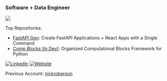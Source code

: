 ### Software + Data Engineer

![](https://komarev.com/ghpvc/?username=nick-roberson)

Top Repositories:
- [FastAPI Gen](https://github.com/nick-roberson/fastapi-gen): Create FastAPI Applications + React Apps with a Single Command
- [Comp Blocks (In Dev)](https://github.com/nick-roberson/comp-blocks): Organized Computational Blocks Framework for Python

[![LinkedIn](https://img.shields.io/badge/LinkedIn-0077B5?style=for-the-badge&logo=linkedin&logoColor=white)](https://www.linkedin.com/in/nicholas-roberson/)
[![Website](https://img.shields.io/badge/Website-000000?style=for-the-badge&logo=github&logoColor=white)](https://nick-roberson.github.io/)

Previous Account: [nickroberson](https://github.com/nickroberson)